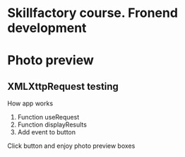 <h1>Skillfactory course. Fronend development</h1>
<h1>Photo preview</h1>
<h2>XMLXttpRequest testing</h2>
<p>How app works</p>
<ol>
    <li>Function useRequest</li>
    <li>Function displayResults</li>
    <li>Add event to button</li>
</ol>
<p>Click button and enjoy photo preview boxes</p>
